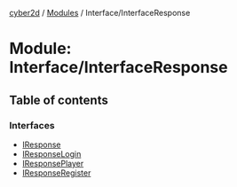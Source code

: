 [cyber2d](../README.md) / [Modules](../modules.md) / Interface/InterfaceResponse

# Module: Interface/InterfaceResponse

## Table of contents

### Interfaces

- [IResponse](../interfaces/Interface_InterfaceResponse.IResponse.md)
- [IResponseLogin](../interfaces/Interface_InterfaceResponse.IResponseLogin.md)
- [IResponsePlayer](../interfaces/Interface_InterfaceResponse.IResponsePlayer.md)
- [IResponseRegister](../interfaces/Interface_InterfaceResponse.IResponseRegister.md)
